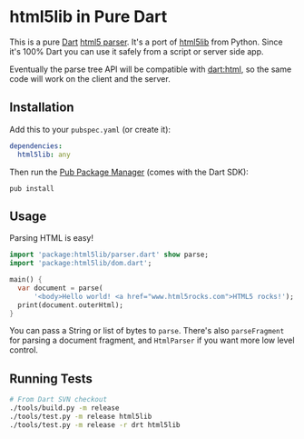 html5lib in Pure Dart
=====================

This is a pure [Dart][dart] [html5 parser][html5parse]. It's a port of
[html5lib](http://code.google.com/p/html5lib/) from Python. Since it's 100%
Dart you can use it safely from a script or server side app.

Eventually the parse tree API will be compatible with [dart:html][d_html], so
the same code will work on the client and the server.

Installation
------------

Add this to your `pubspec.yaml` (or create it):
```yaml
dependencies:
  html5lib: any
```
Then run the [Pub Package Manager][pub] (comes with the Dart SDK):

    pub install

Usage
-----

Parsing HTML is easy!
```dart
import 'package:html5lib/parser.dart' show parse;
import 'package:html5lib/dom.dart';

main() {
  var document = parse(
      '<body>Hello world! <a href="www.html5rocks.com">HTML5 rocks!');
  print(document.outerHtml);
}
```

You can pass a String or list of bytes to `parse`.
There's also `parseFragment` for parsing a document fragment, and `HtmlParser`
if you want more low level control.

Running Tests
-------------

```bash
# From Dart SVN checkout
./tools/build.py -m release
./tools/test.py -m release html5lib
./tools/test.py -m release -r drt html5lib
```

[dart]: http://www.dartlang.org/
[html5parse]: http://dev.w3.org/html5/spec/parsing.html
[d_html]: http://api.dartlang.org/docs/continuous/dart_html.html
[files]: http://html5lib.googlecode.com/hg/python/html5lib/
[pub]: http://www.dartlang.org/docs/pub-package-manager/
